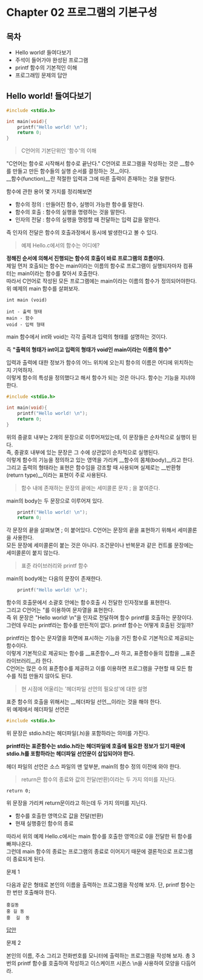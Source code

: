 # Chapter 02 프로그램의 기본구성



## 목차

- Hello world! 들여다보기
- 주석이 들어가야 완성된 프로그램
- printf 함수의 기본적인 이해
- 프로그래밍 문제의 답안



## Hello world! 들여다보기

```c
#include <stdio.h>

int main(void){
    printf("Hello world! \n");
    return 0;
}
```



> C언어의 기본단위인 '함수'의 이해

"C언어는 함수로 시작해서 함수로 끝난다." C언어로 프로그램을 작성하는 것은 __함수를 만들고 만든 함수들의 실행 순서를 결정하는 것__이다.  
__함수(function)__란 적절한 입력과 그에 따른 출력이 존재하는 것을 말한다.

함수에 관한 용어 몇 가지를 정리해보면

- 함수의 정의 : 만들어진 함수, 실행이 가능한 함수를 말한다.
- 함수의 호출 : 함수의 실행을 명령하는 것을 말한다.
- 인자의 전달 : 함수의 실행을 명령할 때 전달하는 입력 값을 말한다.

즉 인자의 전달은 함수의 호출과정에서 동시에 발생한다고 볼 수 있다.



> 예제 Hello.c에서의 함수는 어디에?

__정해진 순서에 의해서 진행되는 함수의 호출이 바로 프로그램의 흐름이다.__  
제일 먼저 호출되는 함수는 main이라는 이름의 함수로 프로그램이 실행되자마자 컴퓨터는 main이라는 함수를 찾아서 호출한다.  
따라서 C언어로 작성된 모든 프로그램에는 main이라는 이름의 함수가 정의되어야한다.  
위 예제의 main 함수를 살펴보자.

```
int main (void)

int - 출력 형태
main - 함수
void - 입력 형태
```

main 함수에서 int와 void는 각각 출력과 입력의 형태를 설명하는 것이다.

즉 __"출력의 형태가 int이고 입력의 형태가 void인 main이라는 이름의 함수"__

입력과 출력에 대한 정보가 함수의 어느 위치에 오는지 함수의 이름은 어디에 위치하는지 기억하자.  
이렇게 함수의 특성을 정의했다고 해서 함수가 되는 것은 아니다. 함수는 기능을 지녀야한다.  

```c
#include <stdio.h>

int main(void){
    printf("Hello world! \n");
    return 0;
}
```

위의 중괄호 내부는 2개의 문장으로 이루어져있는데, 이 문장들은 순차적으로 실행이 된다.  
즉, 중괄호 내부에 있는 문장은 그 수에 상관없이 순차적으로 실행된다.  
이렇게 함수의 기능을 정의하고 있는 영역을 가리켜 __함수의 몸체(body)__라고 한다.  
그리고 출력의 형태라는 표현은 함수임을 강조할 때 사용되며 실제로는 __반환형(return type)__이라는 표현이 주로 사용된다.



> 함수 내에 존재하는 문장의 끝에는 세미콜론 문자 ; 을 붙여준다.

main의 body는 두 문장으로 이루어져 있다.

```c
    printf("Hello world! \n");
    return 0;
```

각 문장의 끝을 살펴보면 ; 이 붙어있다. C언어는 문장의 끝을 표현하기 위해서 세미콜론을 사용한다.  
모든 문장에 세미콜론이 붙는 것은 아니다. 조건문이나 반복문과 같은 컨트롤 문장에는 세미콜론이 붙지 않는다.



> 표준 라이브러리와 printf 함수

main의 body에는 다음의 문장이 존재한다.

```c
    printf("Hello world! \n");
```

함수의 호출문에서 소괄호 안에는 함수호출 시 전달한 인자정보를 표현한다.  
그리고 C언어는 "를 이용하여 문자열을 표현한다.  
즉 위 문장은 "Hello world! \n"을 인자로 전달하며 함수 printf를 호출하는 문장이다.  
그런데 우리는 printf라는 함수를 만든적이 없다. printf 함수는 어떻게 호출된 것일까?

printf라는 함수는 문자열을 화면에 표시하는 기능을 가진 함수로 기본적으로 제공되는 함수이다.  
이렇게 기본적으로 제공되는 함수를 __표준함수__라 하고, 표준함수들의 집합을 __표준 라이브러리__라 한다.  
C언어는 많은 수의 표준함수를 제공하고 이를 이용하면 프로그램을 구현할 때 모든 함수를 직접 만들지 않아도 된다.



> 현 시점에 어울리는 '헤더파일 선언의 필요성'에 대한 설명

표준 함수의 호출을 위해서는 __헤더파일 선언__이라는 것을 해야 한다.  
위 예제에서 헤더파일 선언은

```c
#include <stdio.h>
```

위 문장은 stdio.h라는 헤더파일(.h)을 포함하라는 의미를 가진다.

__printf라는 표준함수는 stdio.h라는 헤더파일에 호출에 필요한 정보가 있기 때문에 stdio.h를 포함하라는 헤더파일 선언문이 삽입되어야 한다.__

헤더 파일의 선언은 소스 파일의 맨 앞부분, main의 함수 정의 이전에 와야 한다.



> return은 함수의 종료와 값의 전달(반환)이라는 두 가지 의미를 지닌다.

```
return 0;
```

위 문장을 가리켜 return문이라고 하는데 두 가지 의미를 지닌다.

- 함수를 호출한 영역으로 값을 전달(반환)
- 현재 실행중인 함수의 종료

따라서 위의 예제 Hello.c에서는 main 함수를 호출한 영역으로 0을 전달한 뒤 함수를 빠져나온다.  
그런데 main 함수의 종료는 프로그램의 종료로 이어지기 때문에 결론적으로 프로그램이 종료되게 된다.  

문제 1

다음과 같은 형태로 본인의 이름을 출력하는 프로그램을 작성해 보자. 단, printf 함수는 한 번만 호출해야 한다.

```
홍길동
홍 길 동
홍  길  동
```

[답안](./Chapter1Challenge/2-1.c)



문제 2

본인의 이름, 주소 그리고 전화번호를 모니터에 출력하는 프로그램을 작성해 보자. 총 3번의 printf 함수를 호출하여 작성하고 이스케이프 시퀸스 \n을 사용하여 모양을 다듬어라.


